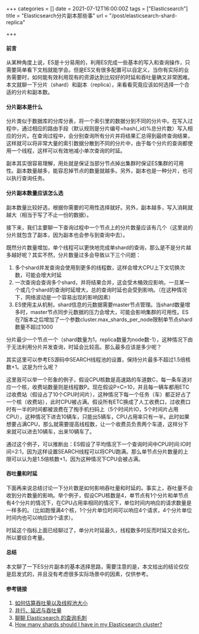 +++
categories = []
date = 2021-07-12T16:00:00Z
tags = ["Elasticsearch"]
title = "Elasticsearch分片副本那些事"
url = "/post/elasticsearch-shard-replica"

+++
#### 前言

从某种角度上说，ES是十分易用的，利用ES完成一些基本的写入和查询操作，只需要简单看下文档就能学会。但是ES又有很多配置可以自定义，当你有实际的业务需要时，如何能有效利用现有的资源达到比较好的时延和吞吐量确又非常困难。本文就聊一下分片（shard）和副本（replica），来看看究竟应该如何选择一个合适的分片和副本数。

#### 分片副本是什么

分片类似于数据库的分库分表，将一个索引里的数据分到不同的分片中。在写入过程中，通过相应的路由手段（默认规则是分片编号=hash(_id)%总分片数）写入相应的分片。在查询过程中，会分别查询所有分片并将结果汇总得到最终查询结果，这样就可以将非常大量的索引数据分散到不同的分片中，由于每个分片的查询都使用一个线程，这样可以有效地减小单次查询的时延。

副本其实很容易理解，用处就是保证当部分节点掉出集群时保证ES集群的可用性。副本数量越多，能容忍掉节点的数量就越多。另外，副本也是一种分片，也可以执行查询任务。

#### 分片副本数量应该怎么选

副本数量比较好选，根据你需要的可用性选择就好。另外，副本越多，写入消耗就越大（相当于写了不止一份的数据）。

接下来，我们主要聊一下查询过程中一个节点上的分片数量应该有几个（这里说的分片就包含了副本，因为副本也会参与到查询中去）。

既然分片数量增加，单个线程可以更快地完成单shard的查询，那么是不是分片越多越好呢？其实不然，分片数量过多会导致以下三个问题：

1. 多个shard并发查询会使用到更多的线程数，这样会增大CPU上下文切换次数，可能会增大时延
2. 一次查询会查询多个shard，并将结果合并，这会受木桶效应影响，一旦某一个或几个shard的查询时延增大，总的查询时延也会受到影响。（在这种情况下，网络波动是一个容易出现的影响因素）
3. ES使用主从机制，shard信息的元数据需要master节点管理。当shard数量增多时，master节点同步元数据的压力会增大，可能会影响集群的可用性。ES在7版本之后增加了一个参数cluster.max_shards_per_node限制单节点shard数量不超过1000

分片最少一个节点一个（shard数量为1，replica数量为node数-1），这种情况下由于无法利用分片并发查询，时延会比较高。那么最多应该是多少呢？

其实这里可以参考ES源码中SEARCH线程池的设置，保持分片最多不超过1.5倍核数+1。这是为什么呢？

这里我可以举一个形象的例子，假设CPU核数是高速路的车道数C，每一条车道对应一个核，收费站数量则是线程数P。现在假设P=C=10，并且每一辆车都用ETC过收费站（假设占了10个CPU时间片），这种情况下每一个任务（车）都正好占了一个核（收费站），此时CPU被占满。假设所有ETC换成了人工收费口，过收费口时有一半的时间都被浪费在了掏手机扫码上（5个时间片IO，5个时间片占用CPU），这种情况下进去10辆车，只能出5辆车，CPU占用率只有一半。此时如果想要占满CPU，那么就需要提高线程数，让一个收费员负责两个车道，这样分下来就可以进去10辆车，出来10辆车了。

通过这个例子，可以推断出：ES假设了平均情况下一个查询时间中CPU时间:IO时间=2:1，因为这样设置SEARCH线程可以将CPU跑满。那么单节点分片数量的上限可以认为是1.5倍核数+1，因为这种情况下CPU会被占满。

#### 吞吐量和时延

下面再来说总结讨论一下分片数是如何影响吞吐量和时延的。事实上，吞吐量不会收到分片数量的影响。举个例子，假设CPU核数是4，单节点有1个分片和单节点有4个分片的情况下，在CPU占用率相同的情况下，单位时间内响应的请求数量是一样多的。（比如跑慢满4个核，1个分片单位时间可以响应4个请求，4个分片单位时间内也可以响应四个请求）。

时延这个指标上面已经聊过了，单分片时延最久，线程数多时反而时延又会劣化。所以要综合考量。

#### 总结

本文聊了一下ES分片副本的基本选择思路，需要注意的是，本文给出的结论仅仅是启发式的，并且没有考虑很多实际场景中的因素，仅供参考。


#### 参考链接
1. [如何估算吞吐量以及线程池大小](https://chanjarster.github.io/post/concurrent-programming/throughput-and-thread-pool-size/)
2. [并行、延迟与吞吐量](https://chanjarster.github.io/post/concurrent-programming/parallel-latency-throughput/)
3. [聊聊 Elasticsearch 的查询毛刺](https://www.easyice.cn/archives/361)
4. [How many shards should I have in my Elasticsearch cluster?](https://www.elastic.co/blog/how-many-shards-should-i-have-in-my-elasticsearch-cluster)